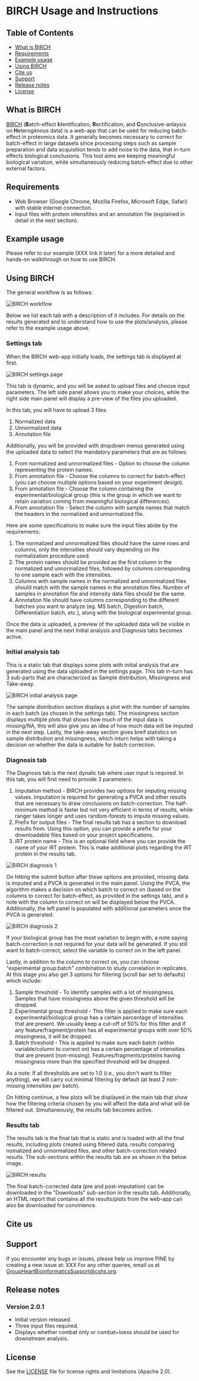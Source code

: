 # BIRCH Usage and Instructions

## Table of Contents
- [What is BIRCH](#what-is-birch)
- [Requirements](#requirements)
- [Example usage](#example-usage)
- [Using BIRCH](#using-birch)
- [Cite us](#cite-us)
- [Support](#support)
- [Release notes](#release-notes)
- [License](#license)

## What is BIRCH
[BIRCH](https://batch-correction-tool.herokuapp.com/) (**B**atch-effect **I**dentification, **R**ectification, and **C**onclusive-anlaysis on **H**eterogenous data) is a web-app that can be used for reducing batch-effect in proteomics data. It generally becomes necessary to correct for batch-effect in large datasets since processing steps such as sample preparation and data acquisition tends to add noise to the data, that in-turn effects biological conclusions. This tool aims are keeping meaningful biological variation, while simultaneously reducing batch-effect due to other external factors. 

## Requirements
- Web Browser (Google Chrome, Mozilla Firefox, Microsoft Edge, Safari) with stable internet connection. 
- Input files with protein intensitites and an annotation file (explained in detail in the next section). 

## Example usage
Please refer to our example (XXX link it later) for a more detailed and hands-on walkthrough on how to use BIRCH.

## Using BIRCH
The general workflow is as follows:

![BIRCH workflow](Images/workflow.PNG)

Below we list each tab with a description of it includes. For details on the results generated and to understand how to use the plots/analysis, please refer to the example usage above. 

### Settings tab
When the BIRCH web-app initially loads, the settings tab is displayed at first.

![BIRCH settings page](Images/settings.PNG)

This tab is dynamic, and you will be asked to upload files and choose input parameters. The left side panel allows you to make your choices, while the right side main panel will display a pre-view of the files you uploaded.  

In this tab, you will have to upload 3 files:
1. Normalized data 
2. Unnormalized data 
3. Annotation file

Additionally, you will be provided with dropdown menus generated using the uploaded data to select the mandatory parameters that are as follows:
1. From normalized and unnormalized files - Option to choose the column representing the protein names.
2. From annotation file - Choose the columns to correct for batch-effect (you can choose multiple options based on your experiment design).
3. From annotation file - Choose the column containing the experimental/biological group (this is the group in which we want to retain variation coming from meaningful biological differences).
4. From annotation file - Select the column with sample names that match the headers in the normalized and unnormalized file. 

Here are some specifications to make sure the input files abide by the requirements:
1. The normalized and unnormalized files should have the same rows and columns, only the intensities should vary depending on the normalization procedure used. 
2. The protein names should be provided as the first column in the normalized and unnormalized files, followed by columns corresponding to one sample each with the intensities. 
3. Columns with sample names in the normalized and unnormalized files should match with the sample names in the annotation files. Number of samples in annotation file and intensity data files should be the same. 
4. Annotation file should have columns corresponding to the different batches you want to analyze (eg. MS batch, Digestion batch, Differentiation batch, etc.), along with the biological experimental group. 

Once the data is uploaded, a preview of the uploaded data will be visible in the main panel and the next Initial analysis and Diagnosis tabs becomes active. 

### Initial analysis tab
This is a static tab that displays some plots with initial analysis that are generated using the data uploaded in the settings page. This tab in-turn has 3 sub-parts that are characterized as Sample distribution, Missingness and Take-away.  

![BIRCH initial analysis page](Images/initial_analysis.PNG)

The sample distribution section displays a plot with the number of samples in each batch (as chosen in the settings tab). The missingness section displays multiple plots that shows how much of the input data is missing/NA, this will also give you an idea of how much data will be imputed in the next step. Lastly, the take-away section gives breif statistics on sample distribution and missingness, which inturn helps with taking a decision on whether the data is suitable for batch correction. 

### Diagnosis tab
The Diagnosis tab is the next dynalic tab where user input is required. In this tab, you will first need to provide 3 parameters:
1. Imputation method - BIRCH provides two options for imputing missing values. Imputation is required for generating a PVCA and other results that are necessary to draw conclusions on batch-correction. The half-minimum method is faster but not very efficient in terms of results, while ranger takes longer and uses random-forests to impute missing values. 
2. Prefix for output files -  The final results tab has a section to download results from. Using this option, you can provide a prefix for your downloadable files based on your project specifications. 
3. iRT protein name - This is an optional field where you can provide the name of your iRT protein. This is make additional plots regarding the iRT protein in the results tab. 

![BIRCH diagnosis 1](Images/diagnosis_1.PNG)

On hitting the submit button after these options are provided, missing data is imputed and a PVCA is generated in the main panel. Using the PVCA, the algorithm makes a decision on which batch to correct on (based on the columns to correct for batch-effect, as provided in the settings tab), and a note with the column to correct on will be displayed below the PVCA. Additionally, the left panel is populated with additional parameters once the PVCA is generated. 

![BIRCH diagnosis 2](Images/diagnosis_2.PNG)

If your biological group has the most variation to begin with, a note saying batch-correction is not required for your data will be generated. If you still want to batch-correct, select the variable to correct on in the left panel.

Lastly, in addition to the column to correct on, you can choose "experimental group:batch" combination to study correlation in replicates. At this stage you also get 3 options for filtering (scroll bar set to defaults) which include:
1. Sample threshold - To identify samples with a lot of missingness. Samples that have missingness above the given threshold will be dropped. 
2. Experimental group threshold - This filter is applied to make sure each experimental/biological group has a certain percentage of intensities that are present. We usually keep a cut-off of 50% for this filter and if any feature/fragment/protein has all experimental groups with over 50% missingness, it will be dropped.
3. Batch threshold - This is applied to make sure each batch (within variable/column to correct on) has a certain percentage of intensities that are present (non-missing). Features/fragments/proteins having missingness more than the specified threshold will be dropped. 

As a note: If all thresholds are set to 1.0 (i.e., you don't want to filter anything), we will carry out minimal filtering by default (at least 2 non-missing intensities per batch). 

On hitting continue, a few plots will be displayed in the main tab that show how the filtering criteria chosen by you will affect the data and what will be filtered out. Simultaneously, the results tab becomes active. 

### Results tab
The results tab is the final tab that is static and is loaded with all the final results, including plots created using filtered data, results comparing nomalized and unnormalized files, and other batch-correction related results. The sub-sections within the results tab are as shown in the below image. 

![BIRCH results](Images/results.PNG)

The final batch-corrected data (pre and post-imputation) can be downloaded in the "Downloads" sub-section in the results tab. Additionally, an HTML report that contains all the results/plots from the web-app can also be downloaded for convinience. 

## Cite us

## Support
If you encounter any bugs or issues, please help us improve PINE by creating a new issue at: XXX
For any other queries, email us at GroupHeartBioinformaticsSupport@cshs.org.

## Release notes
### Version 2.0.1
- Initial version released.
- Three input files required.
- Displays whether combat only or combat+loess should be used for downstream analysis. 

## License
See the [LICENSE](https://github.com/csmc-vaneykjlab/pine/blob/master/LICENSE) file for license rights and limitations (Apache 2.0).